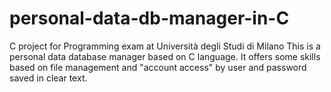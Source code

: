 # personal-data-db-manager-in-C
C project for Programming exam at Università degli Studi di Milano
This is a personal data database manager based on C language. It offers some skills based on file management and "account access" by user and password saved in clear text.
